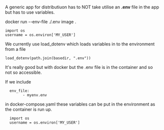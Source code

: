 
A generic app for distributiuon has to NOT take utilise an __.env__  file 
in the app but has to use variables.

docker run --env-file ./.env   image .

```
import os
username = os.environ['MY_USER']
```

We currently use load_dotenv which loads variables in to the environment from a file
```
load_dotenv(path.join(basedir, ".env"))
```
It's really good but with docker but the .env file is in the container and so not so accessible.

If we include 
```
  env_file:
        - myenv.env
```
in docker-compose.yaml these variables can be put in the environment as the container is run up.
```
  import os
  username = os.environ['MY_USER']
```

